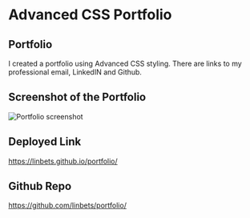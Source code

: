 # Advanced CSS Portfolio

## Portfolio
I created a portfolio using Advanced CSS styling. There are links to my professional email, LinkedIN and Github.

## Screenshot of the Portfolio
<img src="./assets/images/Portfolio Screenshot" alt="Portfolio screenshot">

## Deployed Link 
 https://linbets.github.io/portfolio/

 ## Github Repo
 https://github.com/linbets/portfolio/

 